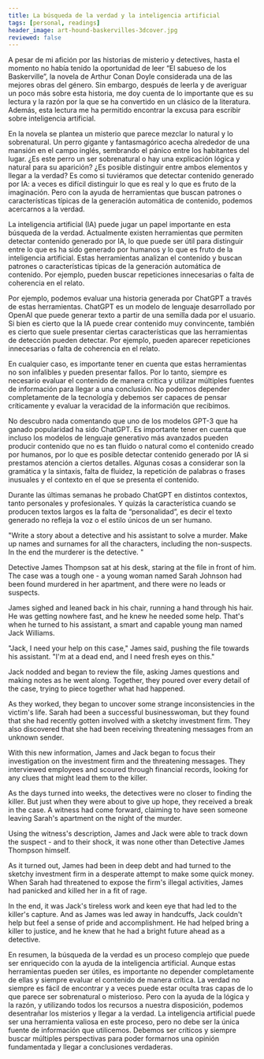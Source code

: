 ```yaml
---
title: La búsqueda de la verdad y la inteligencia artificial
tags: [personal, readings]
header_image: art-hound-baskervilles-3dcover.jpg
reviewed: false
---
```

A pesar de mi afición por las historias de misterio y detectives, hasta el momento no había tenido la oportunidad de leer “El sabueso de los Baskerville”, la novela de Arthur Conan Doyle considerada una de las mejores obras del género. Sin embargo, después de leerla y de averiguar un poco más sobre esta historia, me doy cuenta de lo importante que es su lectura y la razón por la que se ha convertido en un clásico de la literatura. Además, esta lectura me ha permitido encontrar la excusa para escribir sobre inteligencia artificial. 

En la novela se plantea un misterio que parece mezclar lo natural y lo sobrenatural. Un perro gigante y fantasmagórico acecha alrededor de una mansión en el campo inglés, sembrando el pánico entre los habitantes del lugar. ¿Es este perro un ser sobrenatural o hay una explicación lógica y natural para su aparición? ¿Es posible distinguir entre ambos elementos y llegar a la verdad? Es como si tuviéramos que detectar contenido generado por IA: a veces es difícil distinguir lo que es real y lo que es fruto de la imaginación. Pero con la ayuda de herramientas que buscan patrones o características típicas de la generación automática de contenido, podemos acercarnos a la verdad.

La inteligencia artificial (IA) puede jugar un papel importante en esta búsqueda de la verdad. Actualmente existen herramientas que permiten detectar contenido generado por IA, lo que puede ser útil para distinguir entre lo que es ha sido generado por humanos y lo que es fruto de la inteligencia artificial. Estas herramientas analizan el contenido y buscan patrones o características típicas de la generación automática de contenido. Por ejemplo, pueden buscar repeticiones innecesarias o falta de coherencia en el relato.

Por ejemplo, podemos evaluar una historia generada por ChatGPT a través de estas herramientas. ChatGPT es un modelo de lenguaje desarrollado por OpenAI que puede generar texto a partir de una semilla dada por el usuario. Si bien es cierto que la IA puede crear contenido muy convincente, también es cierto que suele presentar ciertas características que las herramientas de detección pueden detectar. Por ejemplo, pueden aparecer repeticiones innecesarias o falta de coherencia en el relato.

En cualquier caso, es importante tener en cuenta que estas herramientas no son infalibles y pueden presentar fallos. Por lo tanto, siempre es necesario evaluar el contenido de manera crítica y utilizar múltiples fuentes de información para llegar a una conclusión. No podemos depender completamente de la tecnología y debemos ser capaces de pensar críticamente y evaluar la veracidad de la información que recibimos.

No descubro nada comentando que uno de los modelos GPT-3 que ha ganado popularidad ha sido ChatGPT. Es importante tener en cuenta que incluso los modelos de lenguaje generativo más avanzados pueden producir contenido que no es tan fluido o natural como el contenido creado por humanos, por lo que es posible detectar contenido generado por IA si prestamos atención a ciertos detalles. Algunas cosas a considerar son la gramática y la sintaxis, falta de fluidez, la repetición de palabras o frases inusuales y el contexto en el que se presenta el contenido. 

Durante las últimas semanas he probado ChatGPT en distintos contextos, tanto personales y profesionales. Y quizás la característica cuando se producen textos largos es la falta de “personalidad”, es decir el texto generado no refleja la voz o el estilo únicos de un ser humano.


"Write a story about a detective and his assistant to solve a murder. Make up names and surnames for all the characters, including the non-suspects. In the end the murderer is the detective. "

Detective James Thompson sat at his desk, staring at the file in front of him. The case was a tough one - a young woman named Sarah Johnson had been found murdered in her apartment, and there were no leads or suspects.

James sighed and leaned back in his chair, running a hand through his hair. He was getting nowhere fast, and he knew he needed some help. That's when he turned to his assistant, a smart and capable young man named Jack Williams.

"Jack, I need your help on this case," James said, pushing the file towards his assistant. "I'm at a dead end, and I need fresh eyes on this."

Jack nodded and began to review the file, asking James questions and making notes as he went along. Together, they poured over every detail of the case, trying to piece together what had happened.

As they worked, they began to uncover some strange inconsistencies in the victim's life. Sarah had been a successful businesswoman, but they found that she had recently gotten involved with a sketchy investment firm. They also discovered that she had been receiving threatening messages from an unknown sender.

With this new information, James and Jack began to focus their investigation on the investment firm and the threatening messages. They interviewed employees and scoured through financial records, looking for any clues that might lead them to the killer.

As the days turned into weeks, the detectives were no closer to finding the killer. But just when they were about to give up hope, they received a break in the case. A witness had come forward, claiming to have seen someone leaving Sarah's apartment on the night of the murder.

Using the witness's description, James and Jack were able to track down the suspect - and to their shock, it was none other than Detective James Thompson himself.

As it turned out, James had been in deep debt and had turned to the sketchy investment firm in a desperate attempt to make some quick money. When Sarah had threatened to expose the firm's illegal activities, James had panicked and killed her in a fit of rage.

In the end, it was Jack's tireless work and keen eye that had led to the killer's capture. And as James was led away in handcuffs, Jack couldn't help but feel a sense of pride and accomplishment. He had helped bring a killer to justice, and he knew that he had a bright future ahead as a detective.

En resumen, la búsqueda de la verdad es un proceso complejo que puede ser enriquecido con la ayuda de la inteligencia artificial. Aunque estas herramientas pueden ser útiles, es importante no depender completamente de ellas y siempre evaluar el contenido de manera crítica. La verdad no siempre es fácil de encontrar y a veces puede estar oculta tras capas de lo que parece ser sobrenatural o misterioso. Pero con la ayuda de la lógica y la razón, y utilizando todos los recursos a nuestra disposición, podemos desentrañar los misterios y llegar a la verdad. La inteligencia artificial puede ser una herramienta valiosa en este proceso, pero no debe ser la única fuente de información que utilicemos. Debemos ser críticos y siempre buscar múltiples perspectivas para poder formarnos una opinión fundamentada y llegar a conclusiones verdaderas.
